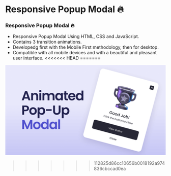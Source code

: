 # Responsive Popup Modal 🔥

### Responsive Popup Modal 🔥

- Responsive Popup Modal Using HTML, CSS and JavaScript.
- Contains 3 transition animations.
- Developedg first with the Mobile First methodology, then for desktop.
- Compatible with all mobile devices and with a beautiful and pleasant user interface.
<<<<<<< HEAD
=======





![Modal popup](/preview.png)
>>>>>>> 112825d86cc10656b0018192a974836cbccad0ea
